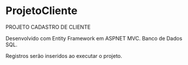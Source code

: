 # ProjetoCliente

PROJETO CADASTRO DE CLIENTE

Desenvolvido com Entity Framework em ASPNET MVC.
Banco de Dados SQL.

Registros serão inseridos ao executar o projeto.
